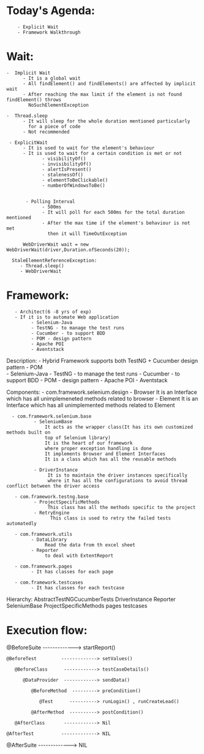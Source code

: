 # Today's Agenda:
        - Explicit Wait
        - Framework Walkthrough


# Wait:
    -  Implicit Wait
          - It is a global wait
          - All findElement() and findElements() are affected by implicit wait
          - After reaching the max limit if the element is not found findElement() throws
            NoSuchElementException

    -  Thread.sleep       
          - It will sleep for the whole duration mentioned particularly
            for a piece of code
          - Not recommended

     - ExplicitWait
          - It is used to wait for the element's behaviour
          - It is used to wait for a certain condition is met or not
                 - visibilityOf()
                 - invisibilityOf()
                 - alertIsPresent()
                 - stalenessOf()
                 - elementToBeClickable()
                 - numberOfWindowsToBe()


           - Polling Interval
                 - 500ms
                 - It will poll for each 500ms for the total duration mentioned
                 - After the max time if the element's behaviour is not met
                   then it will TimeOutException

          WebDriverWait wait = new WebDriverWait(driver,Duration.ofSeconds(20)); 

      StaleElementReferenceException:
         - Thread.sleep()
         - WebDriverWait   

# Framework:
       - Architect(6 -8 yrs of exp)      
       - If it is to automate Web application
             - Selenium-Java 
             - TestNG - to manage the test runs
             - Cucumber - to support BDD
             - POM - design pattern
             - Apache POI 
             - Aventstack

 Description:
       - Hybrid Framework
          supports both TestNG + Cucumber
          design pattern - POM          
              - Selenium-Java 
             - TestNG - to manage the test runs
             - Cucumber - to support BDD
             - POM - design pattern
             - Apache POI 
             - Aventstack


 Components:
      - com.framework.selenium.design
              - Browser
                  It is an Interface which has all unimplemeneted methods related to browser
              - Element
                  It is an Interface which has all unimplemented methods related to Element

      - com.framework.selenium.base
              - SeleniumBase
                  It acts as the wrapper class(It has its own customized methods built on 
                  top of Selenium library)
                  It is the heart of our framework
                  where proper exception handling is done
                  It implements Browser and Element Interfaces
                  It is a class which has all the reusable methods 
                 
              - DriverInstance
                   It is to maintain the driver instances specifically
                   where it has all the configurations to avoid thread conflict between the driver access 

       - com.framework.testng.base
              - ProjectSpecificMethods
                   This class has all the methods specific to the project            
              - RetryEngine
                    This class is used to retry the failed tests automatedly 

       - com.framework.utils
             - DataLibrary 
                  Read the data from th excel sheet
             - Reporter
                  to deal with ExtentReport

       - com.framework.pages
             - It has classes for each page

       - com.framework.testcases     
             - It has classes for each testcase     


   Hierarchy:
           AbstractTestNGCucumberTests
              DriverInstance
                Reporter
                  SeleniumBase
                    ProjectSpecificMethods
                      pages
                      testcases

# Execution flow:
 @BeforeSuite            -------------> startReport()  

    @BeforeTest         -------------> setValues()

       @BeforeClass      ------------> testCaseDetails()  

          @DataProvider  ------------> sendData()   

             @BeforeMethod  ---------> preCondition() 

                @Test      ----------> runLogin() , runCreateLead()

             @AfterMethod  ----------> postCondition()

       @AfterClass       ------------> Nil

    @AfterTest          -------------> NIL

@AfterSuite             -------------> NIL                                     


              


